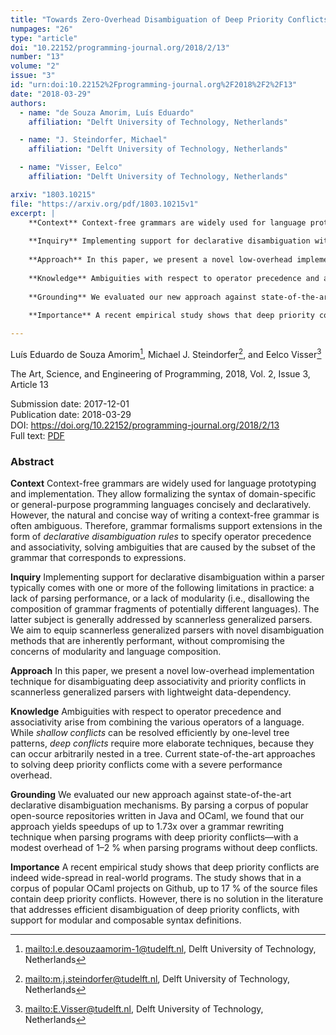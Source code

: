 ```yaml
---
title: "Towards Zero-Overhead Disambiguation of Deep Priority Conflicts"
numpages: "26"
type: "article"
doi: "10.22152/programming-journal.org/2018/2/13"
number: "13"
volume: "2"
issue: "3"
id: "urn:doi:10.22152%2Fprogramming-journal.org%2F2018%2F2%2F13"
date: "2018-03-29"
authors: 
  - name: "de Souza Amorim, Luís Eduardo"
    affiliation: "Delft University of Technology, Netherlands"

  - name: "J. Steindorfer, Michael"
    affiliation: "Delft University of Technology, Netherlands"

  - name: "Visser, Eelco"
    affiliation: "Delft University of Technology, Netherlands"

arxiv: "1803.10215"
file: "https://arxiv.org/pdf/1803.10215v1"
excerpt: |
    **Context** Context-free grammars are widely used for language prototyping and implementation. They allow formalizing the syntax of domain-specific or general-purpose programming languages concisely and declaratively. However, the natural and concise way of writing a context-free grammar is often ambiguous. Therefore, grammar formalisms support extensions in the form of *declarative disambiguation rules* to specify operator precedence and associativity, solving ambiguities that are caused by the subset of the grammar that corresponds to expressions.
    
    **Inquiry** Implementing support for declarative disambiguation within a parser typically comes with one or more of the following limitations in practice: a lack of parsing performance, or a lack of modularity (i.e., disallowing the composition of grammar fragments of potentially different languages). The latter subject is generally addressed by scannerless generalized parsers. We aim to equip scannerless generalized parsers with novel disambiguation methods that are inherently performant, without compromising the concerns of modularity and language composition.
    
    **Approach** In this paper, we present a novel low-overhead implementation technique for disambiguating deep associativity and priority conflicts in scannerless generalized parsers with lightweight data-dependency.
    
    **Knowledge** Ambiguities with respect to operator precedence and associativity arise from combining the various operators of a language. While *shallow conflicts* can be resolved efficiently by one-level tree patterns, *deep conflicts* require more elaborate techniques, because they can occur arbitrarily nested in a tree. Current state-of-the-art approaches to solving deep priority conflicts come with a severe performance overhead.
    
    **Grounding** We evaluated our new approach against state-of-the-art declarative disambiguation mechanisms. By parsing a corpus of popular open-source repositories written in Java and OCaml, we found that our approach yields speedups of up to 1.73x over a grammar rewriting technique when parsing programs with deep priority conflicts—with a modest overhead of 1–2 % when parsing programs without deep conflicts.
    
    **Importance** A recent empirical study shows that deep priority conflicts are indeed wide-spread in real-world programs. The study shows that in a corpus of popular OCaml projects on Github, up to 17 % of the source files contain deep priority conflicts. However, there is no solution in the literature that addresses efficient disambiguation of deep priority conflicts, with support for modular and composable syntax definitions.

---
```

Luís Eduardo de Souza Amorim[^1], Michael J. Steindorfer[^2], and Eelco Visser[^3]

The Art, Science, and Engineering of Programming, 2018, Vol. 2, Issue 3, Article 13

Submission date: 2017-12-01  
Publication date: 2018-03-29  
DOI: <https://doi.org/10.22152/programming-journal.org/2018/2/13>  
Full text: [PDF](https://arxiv.org/pdf/1803.10215v1)  


### Abstract

**Context** Context-free grammars are widely used for language prototyping and implementation. They allow formalizing the syntax of domain-specific or general-purpose programming languages concisely and declaratively. However, the natural and concise way of writing a context-free grammar is often ambiguous. Therefore, grammar formalisms support extensions in the form of *declarative disambiguation rules* to specify operator precedence and associativity, solving ambiguities that are caused by the subset of the grammar that corresponds to expressions.

**Inquiry** Implementing support for declarative disambiguation within a parser typically comes with one or more of the following limitations in practice: a lack of parsing performance, or a lack of modularity (i.e., disallowing the composition of grammar fragments of potentially different languages). The latter subject is generally addressed by scannerless generalized parsers. We aim to equip scannerless generalized parsers with novel disambiguation methods that are inherently performant, without compromising the concerns of modularity and language composition.

**Approach** In this paper, we present a novel low-overhead implementation technique for disambiguating deep associativity and priority conflicts in scannerless generalized parsers with lightweight data-dependency.

**Knowledge** Ambiguities with respect to operator precedence and associativity arise from combining the various operators of a language. While *shallow conflicts* can be resolved efficiently by one-level tree patterns, *deep conflicts* require more elaborate techniques, because they can occur arbitrarily nested in a tree. Current state-of-the-art approaches to solving deep priority conflicts come with a severe performance overhead.

**Grounding** We evaluated our new approach against state-of-the-art declarative disambiguation mechanisms. By parsing a corpus of popular open-source repositories written in Java and OCaml, we found that our approach yields speedups of up to 1.73x over a grammar rewriting technique when parsing programs with deep priority conflicts—with a modest overhead of 1–2 % when parsing programs without deep conflicts.

**Importance** A recent empirical study shows that deep priority conflicts are indeed wide-spread in real-world programs. The study shows that in a corpus of popular OCaml projects on Github, up to 17 % of the source files contain deep priority conflicts. However, there is no solution in the literature that addresses efficient disambiguation of deep priority conflicts, with support for modular and composable syntax definitions.


[^1]: <mailto:l.e.desouzaamorim-1@tudelft.nl>, Delft University of Technology, Netherlands
[^2]: <mailto:m.j.steindorfer@tudelft.nl>, Delft University of Technology, Netherlands
[^3]: <mailto:E.Visser@tudelft.nl>, Delft University of Technology, Netherlands
